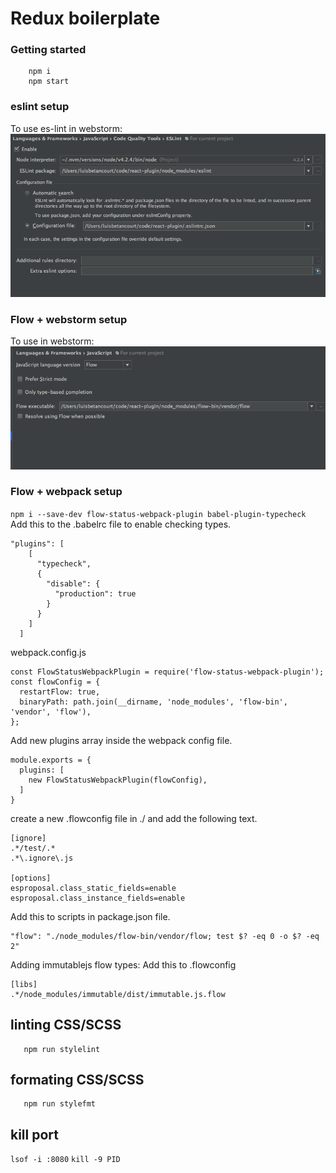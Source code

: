 # Redux boilerplate

### Getting started ###

```
    npm i
    npm start
```

### eslint setup ###
To use es-lint in webstorm:
![webstorm](./_misc/eslint-webstorm.png)

### Flow + webstorm setup ###
To use in webstorm:
![webstorm](_misc/flow-webstorm.png)


### Flow + webpack setup ###
`npm i --save-dev flow-status-webpack-plugin babel-plugin-typecheck
`
Add this to  the .babelrc file to enable checking types.
```
"plugins": [
    [
      "typecheck",
      {
        "disable": {
          "production": true
        }
      }
    ]
  ]
```

webpack.config.js
```
const FlowStatusWebpackPlugin = require('flow-status-webpack-plugin');
const flowConfig = {
  restartFlow: true,
  binaryPath: path.join(__dirname, 'node_modules', 'flow-bin', 'vendor', 'flow'),
};

```

Add new plugins array inside the webpack config file.
```
module.exports = {
  plugins: [
    new FlowStatusWebpackPlugin(flowConfig),
  ]
}
```

create a new .flowconfig file in ./ and add the following text.
```
[ignore]
.*/test/.*
.*\.ignore\.js

[options]
esproposal.class_static_fields=enable
esproposal.class_instance_fields=enable
```

Add this to scripts in package.json file.
 ```
 "flow": "./node_modules/flow-bin/vendor/flow; test $? -eq 0 -o $? -eq 2"
 ```

Adding immutablejs flow types:
Add this to .flowconfig

 ```
 [libs]
 .*/node_modules/immutable/dist/immutable.js.flow
 ```
 ## linting CSS/SCSS
 ```
    npm run stylelint
 ```
 
  ## formating CSS/SCSS
  ```
     npm run stylefmt
  ```
  
  ## kill port
  `lsof -i :8080` 
  `kill -9 PID` 
